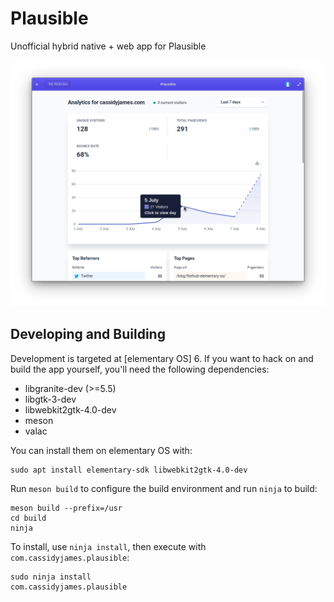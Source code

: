 # Plausible

Unofficial hybrid native + web app for Plausible

![Screenshot](data/screenshot.png)

## Developing and Building

Development is targeted at [elementary OS] 6. If you want to hack on and build the app yourself, you'll need the following dependencies:

* libgranite-dev (>=5.5)
* libgtk-3-dev
* libwebkit2gtk-4.0-dev
* meson
* valac

You can install them on elementary OS with:

```shell
sudo apt install elementary-sdk libwebkit2gtk-4.0-dev
```

Run `meson build` to configure the build environment and run `ninja` to build:

```shell
meson build --prefix=/usr
cd build
ninja
```

To install, use `ninja install`, then execute with `com.cassidyjames.plausible`:

```shell
sudo ninja install
com.cassidyjames.plausible
```
